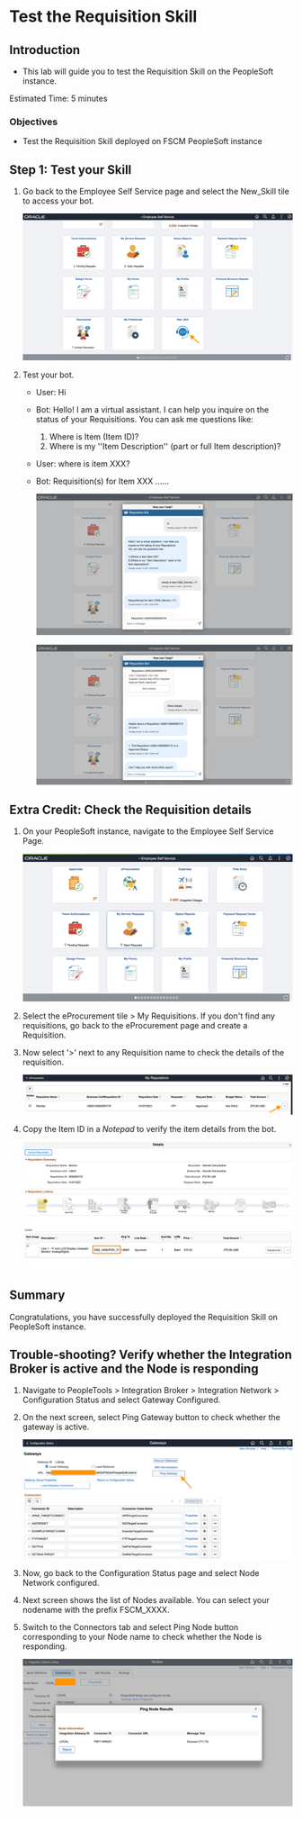 # Test the Requisition Skill

## Introduction

- This lab will guide you to test the Requisition Skill on the PeopleSoft instance.

Estimated Time: 5 minutes

### Objectives

- Test the Requisition Skill deployed on FSCM PeopleSoft instance


## **Step 1:** Test your Skill

1. Go back to the Employee Self Service page and select the New_Skill tile to access your bot.

    ![new skill](images/new_skill.png " ")

2. Test your bot.

    - User: Hi
    - Bot: Hello! I am a virtual assistant. I can help you inquire on the status of your Requisitions. 
    You can ask me questions like: 

        1) Where is Item (Item ID)?  
        2) Where is my ''Item Description'' (part or full Item description)?

    - User: where is item XXX?
    - Bot: Requisition(s) for Item XXX ......

      ![bot](images/bot1.png " ")

      ![bot](images/bot2.png " ")  
      
      

## **Extra Credit:** Check the Requisition details

1. On your PeopleSoft instance, navigate to the Employee Self Service Page.

    ![employee ](images/EmployeeSelfService.png " ")

2. Select the eProcurement tile > My Requisitions. If you don't find any requisitions, go back to the eProcurement page and create a Requisition.

3. Now select '>' next to any Requisition name to check the details of the requisition.

    ![req](images/myreq.png " ")

4. Copy the Item ID in a *Notepad* to verify the item details from the bot.

    ![req](images/reqdetails.png " ")


## **Summary**

Congratulations, you have successfully deployed the Requisition Skill on PeopleSoft instance.

## **Trouble-shooting? Verify whether the Integration Broker is active and the Node is responding**

1. Navigate to PeopleTools > Integration Broker > Integration Network > Configuration Status and select Gateway Configured.

2. On the next screen, select Ping Gateway button to check whether the gateway is active.

    ![gateway](images/gateway.png " ")

3. Now, go back to the Configuration Status page and select Node Network configured.

4. Next screen shows the list of Nodes available. You can select your nodename with the prefix FSCM_XXXX.

5. Switch to the Connectors tab and select Ping Node button corresponding to your Node name to check whether the Node is responding.

    ![node](images/nodeactive.png " ")
